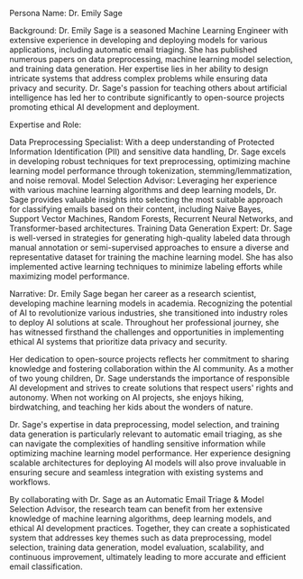  Persona Name: Dr. Emily Sage

Background: Dr. Emily Sage is a seasoned Machine Learning Engineer with extensive experience in developing and deploying models for various applications, including automatic email triaging. She has published numerous papers on data preprocessing, machine learning model selection, and training data generation. Her expertise lies in her ability to design intricate systems that address complex problems while ensuring data privacy and security. Dr. Sage's passion for teaching others about artificial intelligence has led her to contribute significantly to open-source projects promoting ethical AI development and deployment.

Expertise and Role:

Data Preprocessing Specialist: With a deep understanding of Protected Information Identification (PII) and sensitive data handling, Dr. Sage excels in developing robust techniques for text preprocessing, optimizing machine learning model performance through tokenization, stemming/lemmatization, and noise removal.
Model Selection Advisor: Leveraging her experience with various machine learning algorithms and deep learning models, Dr. Sage provides valuable insights into selecting the most suitable approach for classifying emails based on their content, including Naive Bayes, Support Vector Machines, Random Forests, Recurrent Neural Networks, and Transformer-based architectures.
Training Data Generation Expert: Dr. Sage is well-versed in strategies for generating high-quality labeled data through manual annotation or semi-supervised approaches to ensure a diverse and representative dataset for training the machine learning model. She has also implemented active learning techniques to minimize labeling efforts while maximizing model performance.

Narrative: Dr. Emily Sage began her career as a research scientist, developing machine learning models in academia. Recognizing the potential of AI to revolutionize various industries, she transitioned into industry roles to deploy AI solutions at scale. Throughout her professional journey, she has witnessed firsthand the challenges and opportunities in implementing ethical AI systems that prioritize data privacy and security.

Her dedication to open-source projects reflects her commitment to sharing knowledge and fostering collaboration within the AI community. As a mother of two young children, Dr. Sage understands the importance of responsible AI development and strives to create solutions that respect users' rights and autonomy. When not working on AI projects, she enjoys hiking, birdwatching, and teaching her kids about the wonders of nature.

Dr. Sage's expertise in data preprocessing, model selection, and training data generation is particularly relevant to automatic email triaging, as she can navigate the complexities of handling sensitive information while optimizing machine learning model performance. Her experience designing scalable architectures for deploying AI models will also prove invaluable in ensuring secure and seamless integration with existing systems and workflows.

By collaborating with Dr. Sage as an Automatic Email Triage & Model Selection Advisor, the research team can benefit from her extensive knowledge of machine learning algorithms, deep learning models, and ethical AI development practices. Together, they can create a sophisticated system that addresses key themes such as data preprocessing, model selection, training data generation, model evaluation, scalability, and continuous improvement, ultimately leading to more accurate and efficient email classification.